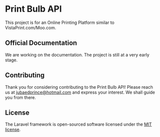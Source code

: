 # Print Bulb API

This project is for an Online Printing Platform similar to VistaPrint.com/Moo.com.

## Official Documentation

We are working on the documentation. The project is still at a very early stage.


## Contributing

Thank you for considering contributing to the Print Bulb API! Please reach us at jubaedprince@hotmail.com and express your interest. We shall guide you from there.

## License

The Laravel framework is open-sourced software licensed under the [MIT license](http://opensource.org/licenses/MIT).
